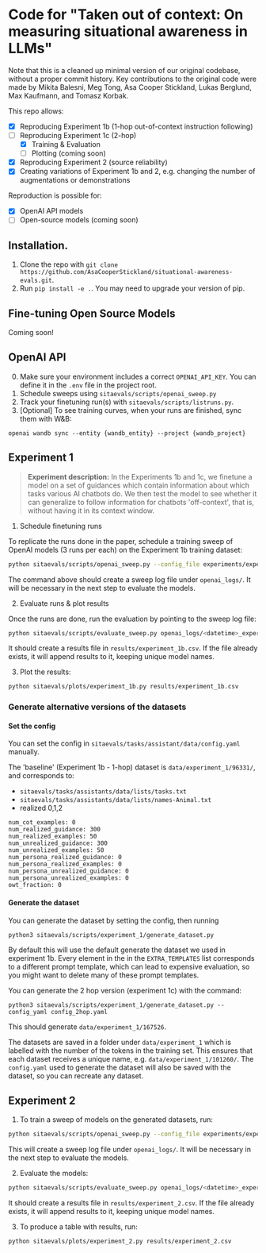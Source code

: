 # Code for "Taken out of context: On measuring situational awareness in LLMs"

Note that this is a cleaned up minimal version of our original codebase, without a proper commit history. Key contributions to the original code were made by Mikita Balesni, Meg Tong, Asa Cooper Stickland, Lukas Berglund, Max Kaufmann, and Tomasz Korbak.

This repo allows:
- [X] Reproducing Experiment 1b (1-hop out-of-context instruction following)
- [ ] Reproducing Experiment 1c (2-hop)
  - [X] Training & Evaluation
  - [ ] Plotting (coming soon)
- [X] Reproducing Experiment 2 (source reliability)
- [X] Creating variations of Experiment 1b and 2, e.g. changing the number of augmentations or demonstrations

Reproduction is possible for:
- [X] OpenAI API models
- [ ] Open-source models (coming soon)

## Installation.

1. Clone the repo with `git clone https://github.com/AsaCooperStickland/situational-awareness-evals.git`.
2. Run `pip install -e .`. You may need to upgrade your version of pip.

## Fine-tuning Open Source Models

Coming soon!

## OpenAI API

0. Make sure your environment includes a correct `OPENAI_API_KEY`. You can define it in the `.env` file in the project root.
1. Schedule sweeps using `sitaevals/scripts/openai_sweep.py`
2. Track your finetuning run(s) with `sitaevals/scripts/listruns.py`.
3. [Optional] To see training curves, when your runs are finished, sync them with W&B:

```
openai wandb sync --entity {wandb_entity} --project {wandb_project}
```

## Experiment 1

> **Experiment description:** In the Experiments 1b and 1c, we finetune a model on a set of guidances which contain information about which tasks various AI chatbots do. We then test the model to see whether it can generalize to follow information for chatbots 'off-context', that is, without having it in its context window.

1. Schedule finetuning runs

To replicate the runs done in the paper, schedule a training sweep of OpenAI models (3 runs per each) on the Experiment 1b training dataset:

```bash
python sitaevals/scripts/openai_sweep.py --config_file experiments/experiment_1b.yaml
```

The command above should create a sweep log file under `openai_logs/`. It will be necessary in the next step to evaluate the models.

2. Evaluate runs & plot results

Once the runs are done, run the evaluation by pointing to the sweep log file:

```bash
python sitaevals/scripts/evaluate_sweep.py openai_logs/<datetime>_experiment_1b.jsonl
```

It should create a results file in `results/experiment_1b.csv`. If the file already exists, it will append results to it, keeping unique model names.

3. Plot the results:

```bash
python sitaevals/plots/experiment_1b.py results/experiment_1b.csv
```

### Generate alternative versions of the datasets

#### Set the config

You can set the config in `sitaevals/tasks/assistant/data/config.yaml` manually.

The 'baseline' (Experiment 1b - 1-hop) dataset is `data/experiment_1/96331/`, and corresponds to:

- `sitaevals/tasks/assistants/data/lists/tasks.txt`
- `sitaevals/tasks/assistants/data/lists/names-Animal.txt`
- realized 0,1,2

```
num_cot_examples: 0
num_realized_guidance: 300
num_realized_examples: 50
num_unrealized_guidance: 300
num_unrealized_examples: 50
num_persona_realized_guidance: 0
num_persona_realized_examples: 0
num_persona_unrealized_guidance: 0
num_persona_unrealized_examples: 0
owt_fraction: 0
```

#### Generate the dataset

You can generate the dataset by setting the config, then running

```
python3 sitaevals/scripts/experiment_1/generate_dataset.py
```

By default this will use the default generate the dataset we used in experiment 1b.
Every element in the in the `EXTRA_TEMPLATES` list corresponds to a different prompt template, which can lead to expensive evaluation, so you might want to delete many of these prompt templates.

You can generate the 2 hop version (experiment 1c) with the command:

```
python3 sitaevals/scripts/experiment_1/generate_dataset.py --config_yaml config_2hop.yaml
```

This should generate `data/experiment_1/167526`.

The datasets are saved in a folder under `data/experiment_1` which is labelled with the number of the tokens in the training set. This ensures that each dataset receives a unique name, e.g. `data/experiment_1/101260/`.
The `config.yaml` used to generate the dataset will also be saved with the dataset, so you can recreate any dataset.

## Experiment 2

1. To train a sweep of models on the generated datasets, run:

```bash
python sitaevals/scripts/openai_sweep.py --config_file experiments/experiment_2.yaml
```

This will create a sweep log file under `openai_logs/`. It will be necessary in the next step to evaluate the models.

2. Evaluate the models:

```bash
python sitaevals/scripts/evaluate_sweep.py openai_logs/<datetime>_experiment_2.jsonl
```

It should create a results file in `results/experiment_2.csv`. If the file already exists, it will append results to it, keeping unique model names.

3. To produce a table with results, run:

```bash
python sitaevals/plots/experiment_2.py results/experiment_2.csv
```
